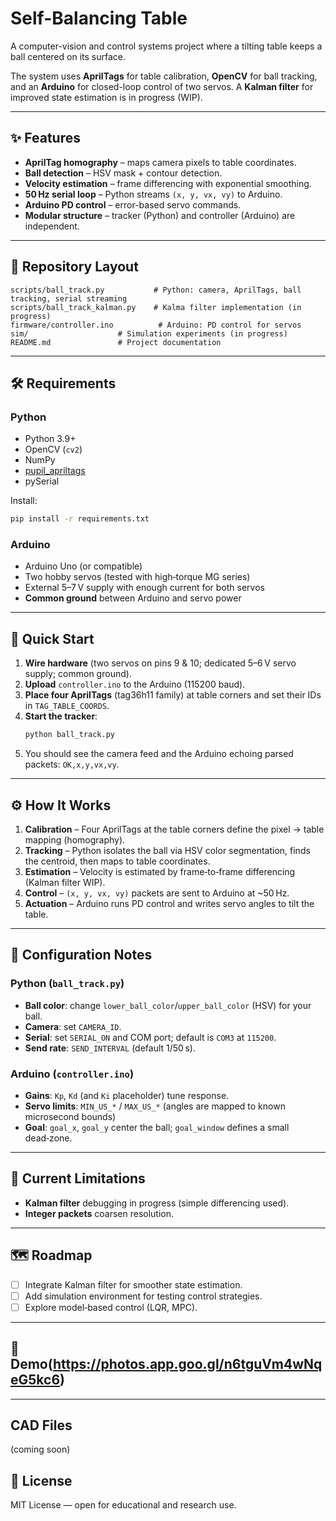 # Self-Balancing Table

A computer-vision and control systems project where a tilting table keeps a ball centered on its surface.

The system uses **AprilTags** for table calibration, **OpenCV** for ball tracking, and an **Arduino** for closed-loop control of two servos. A **Kalman filter** for improved state estimation is in progress (WIP).

---

## ✨ Features
- **AprilTag homography** – maps camera pixels to table coordinates.
- **Ball detection** – HSV mask + contour detection.
- **Velocity estimation** – frame differencing with exponential smoothing.
- **50 Hz serial loop** – Python streams `(x, y, vx, vy)` to Arduino.
- **Arduino PD control** – error-based servo commands.
- **Modular structure** – tracker (Python) and controller (Arduino) are independent.

---

## 📂 Repository Layout
```
scripts/ball_track.py           # Python: camera, AprilTags, ball tracking, serial streaming
scripts/ball_track_kalman.py    # Kalma filter implementation (in progress)
firmware/controller.ino          # Arduino: PD control for servos
sim/                    # Simulation experiments (in progress)
README.md               # Project documentation
```

---

## 🛠 Requirements

### Python
- Python 3.9+
- OpenCV (`cv2`)
- NumPy
- [pupil_apriltags](https://pypi.org/project/pupil-apriltags/)
- pySerial

Install:
```bash
pip install -r requirements.txt
```

### Arduino
- Arduino Uno (or compatible)
- Two hobby servos (tested with high‑torque MG series)
- External 5–7 V supply with enough current for both servos
- **Common ground** between Arduino and servo power

---

## 🚀 Quick Start

1. **Wire hardware** (two servos on pins 9 & 10; dedicated 5–6 V servo supply; common ground).
2. **Upload** `controller.ino` to the Arduino (115200 baud).
3. **Place four AprilTags** (tag36h11 family) at table corners and set their IDs in `TAG_TABLE_COORDS`.
4. **Start the tracker**:
   ```bash
   python ball_track.py
   ```
5. You should see the camera feed and the Arduino echoing parsed packets: `OK,x,y,vx,vy`.

---

## ⚙️ How It Works

1. **Calibration** – Four AprilTags at the table corners define the pixel → table mapping (homography).
2. **Tracking** – Python isolates the ball via HSV color segmentation, finds the centroid, then maps to table coordinates.
3. **Estimation** – Velocity is estimated by frame‑to‑frame differencing (Kalman filter WIP).
4. **Control** – `(x, y, vx, vy)` packets are sent to Arduino at ~50 Hz.
5. **Actuation** – Arduino runs PD control and writes servo angles to tilt the table.

---

## 🔧 Configuration Notes

### Python (`ball_track.py`)
- **Ball color**: change `lower_ball_color`/`upper_ball_color` (HSV) for your ball.
- **Camera**: set `CAMERA_ID`.
- **Serial**: set `SERIAL_ON` and COM port; default is `COM3` at `115200`.
- **Send rate**: `SEND_INTERVAL` (default 1/50 s).

### Arduino (`controller.ino`)
- **Gains**: `Kp`, `Kd` (and `Ki` placeholder) tune response.
- **Servo limits**: `MIN_US_*` / `MAX_US_*` (angles are mapped to known microsecond bounds)
- **Goal**: `goal_x`, `goal_y` center the ball; `goal_window` defines a small dead‑zone.

---

## 🚧 Current Limitations

- **Kalman filter** debugging in progress (simple differencing used).
- **Integer packets** coarsen resolution.

---

## 🗺 Roadmap

- [ ] Integrate Kalman filter for smoother state estimation.
- [ ] Add simulation environment for testing control strategies.
- [ ] Explore model‑based control (LQR, MPC).

---

## 📸 Demo(https://photos.app.goo.gl/n6tguVm4wNqeG5kc6)

---

## CAD Files
(coming soon)

## 📜 License

MIT License — open for educational and research use.
